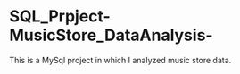 # SQL_Prpject-MusicStore_DataAnalysis-
This is a MySql project in which I analyzed music store data.
